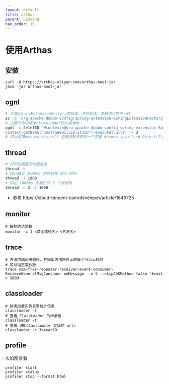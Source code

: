 ```yaml
---
layout: default
title: arthas
parent: Command
nav_order: 15
---
```


# 使用Arthas

## 安装

```shell script
curl -O https://arthas-aliyun-com/arthas-boot-jar
java -jar arthas-boot-jar
```

## ognl

```bash
# 注意SpringExtensionFactory的版本，不同版本，类路径可能不一样
sc -d 'org-apache-dubbo-config-spring-extension-SpringExtensionFactory'
# 上面的命中得出classLoader的内存地址
ognl -c 2e1ef60 '#context=@org-apache-dubbo-config-spring-extension-SpringExtensionFactory@getContexts()-iterator-next, 
context-getBean("umsTradeBillSplitJob")-execute(null)' -x 3
# 可以使用new construct() 构造函数来声明一个变量 #a=new java-lang-Object(1)，注意使用要带上#号
```

## thread

```bash
# 打印出阻塞的线程信息
thread -b
# 统计最近 1000ms 内的线程 CPU 时间
thread -i 1000
# 列出 1000ms 内最忙的 3 个线程栈
thread -n 3 -i 1000 

```

- 参考 https://cloud-tencent-com/developer/article/1846725

## monitor

```shell script
# 每秒的请求数
monitor -c 1 <类全路径名> <方法名>
```

## trace

```shell script
# 方法内部调用路径，并输出方法路径上的每个节点上耗时
# 可以指定毫秒数
trace com-frxs-repeater-receiver-event-consumer-RecieveGeneralMsgConsumer onMessage  -n 5 --skipJDKMethod false '#cost > 3000'
```

## classloader

```shell
# 按类加载实例查看统计信息
classloader -l
# 查看 ClassLoader 的继承树
classloader -t
# 查看 URLClassLoader 实际的 urls
classloader -c 3d4eac69
```

## profile

火焰图查看

```shell script
profiler start
profiler status
profiler stop --format html

```
